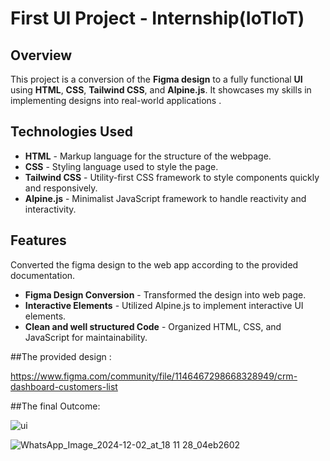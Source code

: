 # First UI Project - Internship(IoTIoT)

## Overview

This project is a conversion of the **Figma design** to a fully functional **UI** using **HTML**, **CSS**, **Tailwind CSS**, and **Alpine.js**. It showcases my skills in implementing designs into real-world applications .

## Technologies Used

- **HTML** - Markup language for the structure of the webpage.
- **CSS** - Styling language used to style the page.
- **Tailwind CSS** - Utility-first CSS framework to style components quickly and responsively.
- **Alpine.js** - Minimalist JavaScript framework to handle reactivity and interactivity.

## Features
Converted the figma design to the web app according to the provided documentation.
- **Figma Design Conversion** - Transformed the design into  web page.
- **Interactive Elements** - Utilized Alpine.js to implement interactive UI elements.
- **Clean and well structured Code** - Organized HTML, CSS, and JavaScript for maintainability.

##The provided design :

https://www.figma.com/community/file/1146467298668328949/crm-dashboard-customers-list

##The final Outcome:

![ui](https://github.com/user-attachments/assets/7912a165-4a8b-4edf-a771-7a55f26afd30)

![WhatsApp_Image_2024-12-02_at_18 11 28_04eb2602](https://github.com/user-attachments/assets/464274c9-9dc9-41a8-b472-3b1f13b6b433)




